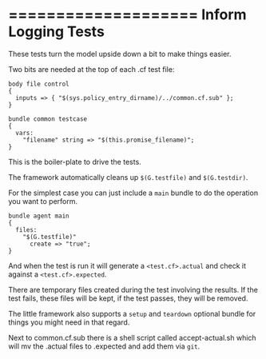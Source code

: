 ====================
Inform Logging Tests
====================

These tests turn the model upside down a bit to make things easier.

Two bits are needed at the top of each .cf test file:

```cf3
body file control
{
  inputs => { "$(sys.policy_entry_dirname)/../common.cf.sub" };
}

bundle common testcase
{
  vars:
    "filename" string => "$(this.promise_filename)";
}

```

This is the boiler-plate to drive the tests.

The framework automatically cleans up `$(G.testfile)` and `$(G.testdir)`.

For the simplest case you can just include a `main` bundle to do the operation you want to perform.

```cf3
bundle agent main
{
  files:
    "$(G.testfile)"
      create => "true";
}
```

And when the test is run it will generate a `<test.cf>.actual` and check it against
a `<test.cf>.expected`.

There are temporary files created during the test involving the results.
If the test fails, these files will be kept, if the test passes, they will be removed.


The little framework also supports a `setup` and `teardown` optional bundle for things you might need in that regard.

Next to common.cf.sub there is a shell script called accept-actual.sh which will mv the .actual files to .expected and add them via `git`.

